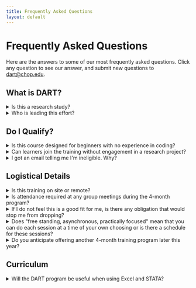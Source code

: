 ```yaml
---
title: Frequently Asked Questions
layout: default
---
```


# Frequently Asked Questions

Here are the answers to some of our most frequently asked questions.  Click any question to see our answer, and submit new questions to [dart@chop.edu](mailto:dart@chop.edu).

## What is DART?

<details>
<summary>Is this a research study?</summary>
DART is a research study in which we provide biomedical researchers (our subjects) some data science training resources over the course of 16 weeks and measure the efficacy of our approach. 
</details>

<details>
<summary>Who is leading this effort?</summary>
The main team that is creating the materials and conducting the research associated with this project is a team of data educators at Children's Hospital of Philadelphia (CHOP), with PIs hailing from CHOP and Drexel University.
</details>


## Do I Qualify?

<details>
<summary>Is this course designed for beginners with no experience in coding? </summary>
As far as the level of instruction, we are beginning our program with more basic instruction for brand new beginners, but subsequent cohorts (starting in late summer 2023) will also have the opportunity to study more complex topics like omics and machine learning.
</details>

<details>
<summary>Can learners join the training without engagement in a research project?</summary>
This program is intended for people who are actively involved in the conduct of research, so if you’re not participating at that level, then you wouldn't (yet) qualify for this study. 
</details>

<details>
<summary>I got an email telling me I'm ineligible.  Why?</summary>
It can be frustrating to wonder why you were ineligible for the DART program.

Although we generally try to be as transparent as we can with all our communication, we can't share the reason someone was excluded from participating in the research study.  We have unfortunately experienced people trying to re-enroll with changed answers when we explain our inclusion and exclusion criteria.  As fellow learners, we want to explain why you were excluded, but as researchers we have a duty to maintain the rigor of our study.
</details>


## Logistical Details

<details>
<summary>Is this training on site or remote?</summary>
This is a remote/online opportunity that can be undertaken anywhere you have a reliable internet connection.
</details>

<details>
<summary>Is attendance required at any group meetings during the 4-month program?</summary>
We place learners in "communities of practice" with other learners and encourage them to interact.  We anticipate that most or all of this interaction may be asynchronous, but it's possible that some people might want to put together a synchronous (or even in-person) chat, code exercise group, or similar.  Your participation in any community of practice event is optional (but potentially fun and useful).
</details>

<details>
<summary>If I do not feel this is a good fit for me, is there any obligation that would stop me from dropping?</summary>
As with any study, you can drop out for any reason and there is no harm done – we won't hold it against you, tell your boss, or email your thesis advisor.
</details>


<details>
<summary>Does "free standing, asynchronous, practically focused" mean that you can do each session at a time of your own choosing or is there a schedule for these sessions?</summary>
You can do these training modules at your leisure, but we do suggest a sequence and ask you to do 2-3 hours a week of effort, knowing that sometimes you’ll have more time and sometimes less.
</details>

<details>
<summary>Do you anticipate offering another 4-month training program later this year?</summary>
Yes, we plan another session later in the year, starting in July or August of 2023.
</details>

## Curriculum

<details>
<summary>Will the DART program be useful when using Excel and STATA?</summary>
We have a strong emphasis on free, open source software (this does not include Stata or Excel).  Our course materials don't include instructions on Excel or Stata, but some of the principles we teach may be useful in data cleaning and preparation, regardless of how you do it.  
</details>
